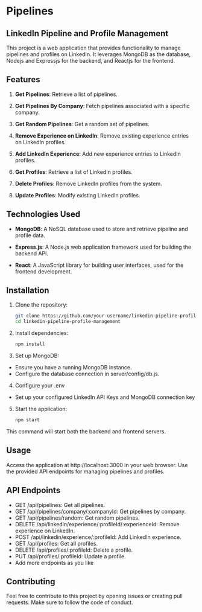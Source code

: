 # Pipelines

## LinkedIn Pipeline and Profile Management

This project is a web application that provides functionality to manage pipelines and profiles on LinkedIn. It leverages MongoDB as the database, Nodejs and Expressjs for the backend, and Reactjs for the frontend.

## Features

1. **Get Pipelines**: Retrieve a list of pipelines.

2. **Get Pipelines By Company**: Fetch pipelines associated with a specific company.

3. **Get Random Pipelines**: Get a random set of pipelines.

4. **Remove Experience on LinkedIn**: Remove existing experience entries on LinkedIn profiles.

5. **Add LinkedIn Experience**: Add new experience entries to LinkedIn profiles.

6. **Get Profiles**: Retrieve a list of LinkedIn profiles.

7. **Delete Profiles**: Remove LinkedIn profiles from the system.

8. **Update Profiles**: Modify existing LinkedIn profiles.

## Technologies Used

- **MongoDB**: A NoSQL database used to store and retrieve pipeline and profile data.

- **Express.js**: A Node.js web application framework used for building the backend API.

- **React**: A JavaScript library for building user interfaces, used for the frontend development.

## Installation

1. Clone the repository:

   ```bash
   git clone https://github.com/your-username/linkedin-pipeline-profile-management.git
   cd linkedin-pipeline-profile-management
2. Install dependencies:

   ```bash
   npm install
3. Set up MongoDB:

- Ensure you have a running MongoDB instance.
- Configure the database connection in server/config/db.js.

4. Configure your .env
   
- Set up your configured LinkedIn API Keys and MongoDB connection key
  
5. Start the application:

   ```bash
   npm start
This command will start both the backend and frontend servers.

## Usage
Access the application at http://localhost:3000 in your web browser.
Use the provided API endpoints for managing pipelines and profiles.

## API Endpoints

- GET /api/pipelines: Get all pipelines.
- GET /api/pipelines/company/:companyId: Get pipelines by company.
- GET /api/pipelines/random: Get random pipelines.
- DELETE /api/linkedin/experience/:profileId/:experienceId: Remove experience on LinkedIn.
- POST /api/linkedin/experience/:profileId: Add LinkedIn experience.
- GET /api/profiles: Get all profiles.
- DELETE /api/profiles/:profileId: Delete a profile.
- PUT /api/profiles/:profileId: Update a profile.
- Add more endpoints as you like

## Contributing
Feel free to contribute to this project by opening issues or creating pull requests. Make sure to follow the code of conduct.
